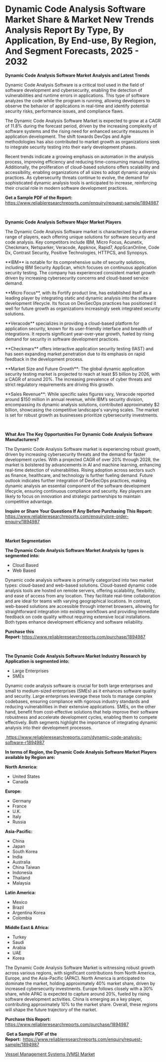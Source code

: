 <p><h1>Dynamic Code Analysis Software Market Share & Market New Trends Analysis Report By Type, By Application, By End-use, By Region, And Segment Forecasts, 2025 - 2032</h1></p><p><strong>Dynamic Code Analysis Software Market Analysis and Latest Trends</strong></p>
<p><p>Dynamic Code Analysis Software is a critical tool used in the field of software development and cybersecurity, enabling the detection of vulnerabilities and runtime errors in applications. This type of software analyzes the code while the program is running, allowing developers to observe the behavior of applications in real-time and identify potential security risks, performance issues, and compliance flaws.</p><p>The Dynamic Code Analysis Software Market is expected to grow at a CAGR of 11.8% during the forecast period, driven by the increasing complexity of software systems and the rising need for enhanced security measures in application development. The shift towards DevOps and Agile methodologies has also contributed to market growth as organizations seek to integrate security testing into their early development phases. </p><p>Recent trends indicate a growing emphasis on automation in the analysis process, improving efficiency and reducing time-consuming manual testing. Additionally, the proliferation of cloud-based solutions offers scalability and accessibility, enabling organizations of all sizes to adopt dynamic analysis practices. As cybersecurity threats continue to evolve, the demand for sophisticated dynamic analysis tools is anticipated to increase, reinforcing their crucial role in modern software development practices.</p></p>
<p><strong>Get a Sample PDF of the Report:&nbsp;</strong> <a href="https://www.reliableresearchreports.com/enquiry/request-sample/1894987?utm_campaign=37&utm_medium=2&utm_source=Github&utm_content=ia&utm_term=13012025&utm_id=dynamic-code-analysis-software">https://www.reliableresearchreports.com/enquiry/request-sample/1894987</a></p>
<p>&nbsp;</p>
<p><strong>Dynamic Code Analysis Software Major Market Players</strong></p>
<p><p>The Dynamic Code Analysis Software market is characterized by a diverse range of players, each offering unique solutions for software security and code analysis. Key competitors include IBM, Micro Focus, Acunetix, Checkmarx, Netsparker, Veracode, Appknox, Rapid7, AppScanOnline, Code Dx, Contrast Security, Positive Technologies, HTTPCS, and Synopsys.</p><p>**IBM** is notable for its comprehensive suite of security solutions, including IBM Security AppScan, which focuses on continuous application security testing. The company has experienced consistent market growth driven by increasing cybersecurity concerns and cloud-based service demand. </p><p>**Micro Focus**, with its Fortify product line, has established itself as a leading player by integrating static and dynamic analysis into the software development lifecycle. Its focus on DevSecOps practices has positioned it well for future growth as organizations increasingly seek integrated security solutions.</p><p>**Veracode** specializes in providing a cloud-based platform for application security, known for its user-friendly interface and breadth of integrations. It reports significant year-over-year growth, fueled by rising demand for security in software development practices.</p><p>**Checkmarx** offers interactive application security testing (IAST) and has seen expanding market penetration due to its emphasis on rapid feedback in the development process. </p><p>**Market Size and Future Growth**: The global dynamic application security testing market is projected to reach at least $5 billion by 2026, with a CAGR of around 20%. The increasing prevalence of cyber threats and strict regulatory requirements are driving this growth. </p><p>**Sales Revenue**: While specific sales figures vary, Veracode reported around $150 million in annual revenue, while IBM’s security division, encompassing its dynamic analysis solutions, contributed approximately $2 billion, showcasing the competitive landscape's varying scales. The market is set for robust growth as businesses prioritize cybersecurity investments.</p></p>
<p>&nbsp;</p>
<p><strong>What Are The Key Opportunities For Dynamic Code Analysis Software Manufacturers?</strong></p>
<p><p>The Dynamic Code Analysis Software market is experiencing robust growth, driven by increasing cybersecurity threats and the demand for faster development cycles. With a projected CAGR of over 20% through 2028, the market is bolstered by advancements in AI and machine learning, enhancing real-time detection of vulnerabilities. Rising adoption across sectors such as finance, healthcare, and technology is further fueling demand. Future outlook indicates further integration of DevSecOps practices, making dynamic analysis an essential component of the software development lifecycle, ensuring continuous compliance and security. Key players are likely to focus on innovation and strategic partnerships to maintain competitive advantage.</p></p>
<p><strong>Inquire or Share Your Questions If Any Before Purchasing This Report:</strong> <a href="https://www.reliableresearchreports.com/enquiry/pre-order-enquiry/1894987?utm_campaign=37&utm_medium=2&utm_source=Github&utm_content=ia&utm_term=13012025&utm_id=dynamic-code-analysis-software">https://www.reliableresearchreports.com/enquiry/pre-order-enquiry/1894987</a></p>
<p>&nbsp;</p>
<p><strong>Market Segmentation</strong></p>
<p><strong>The Dynamic Code Analysis Software Market Analysis by types is segmented into:</strong></p>
<p><ul><li>Cloud Based</li><li>Web Based</li></ul></p>
<p><p>Dynamic code analysis software is primarily categorized into two market types: cloud-based and web-based solutions. Cloud-based dynamic code analysis tools are hosted on remote servers, offering scalability, flexibility, and ease of access from any location. They facilitate real-time collaboration and are ideal for teams with varying geographical locations. In contrast, web-based solutions are accessible through internet browsers, allowing for straightforward integration into existing workflows and providing immediate feedback on code quality without requiring extensive local installations. Both types enhance development efficiency and software reliability.</p></p>
<p><strong>Purchase this Report:&nbsp;</strong><a href="https://www.reliableresearchreports.com/purchase/1894987?utm_campaign=37&utm_medium=2&utm_source=Github&utm_content=ia&utm_term=13012025&utm_id=dynamic-code-analysis-software">https://www.reliableresearchreports.com/purchase/1894987</a></p>
<p>&nbsp;</p>
<p><strong>The Dynamic Code Analysis Software Market Industry Research by Application is segmented into:</strong></p>
<p><ul><li>Large Enterprises</li><li>SMEs</li></ul></p>
<p><p>Dynamic code analysis software is crucial for both large enterprises and small to medium-sized enterprises (SMEs) as it enhances software quality and security. Large enterprises leverage these tools to manage complex codebases, ensuring compliance with rigorous industry standards and reducing vulnerabilities in their extensive applications. SMEs, on the other hand, benefit from cost-effective solutions that help improve their software robustness and accelerate development cycles, enabling them to compete effectively. Both segments highlight the importance of integrating dynamic analysis into their development processes.</p></p>
<p><a href="https://www.reliableresearchreports.com/dynamic-code-analysis-software-r1894987?utm_campaign=37&utm_medium=2&utm_source=Github&utm_content=ia&utm_term=13012025&utm_id=dynamic-code-analysis-software">&nbsp;https://www.reliableresearchreports.com/dynamic-code-analysis-software-r1894987</a></p>
<p><strong>In terms of Region, the Dynamic Code Analysis Software Market Players available by Region are:</strong></p>
<p>
    <p> <strong> North America: </strong>
        <ul>
            <li>United States</li>
            <li>Canada</li>
        </ul>
        </p> 
    <p> <strong> Europe: </strong>
        <ul>
            <li>Germany</li>
            <li>France</li>
            <li>U.K.</li>
            <li>Italy</li>
            <li>Russia</li>
        </ul>
        </p> 
    <p> <strong> Asia-Pacific: </strong>
        <ul>
            <li>China</li>
            <li>Japan</li>
            <li>South Korea</li>
            <li>India</li>
            <li>Australia</li>
            <li>China Taiwan</li>
            <li>Indonesia</li>
            <li>Thailand</li>
            <li>Malaysia</li>
        </ul>
        </p> 
    <p> <strong> Latin America: </strong>
        <ul>
            <li>Mexico</li>
            <li>Brazil</li>
            <li>Argentina Korea</li>
            <li>Colombia</li>
        </ul>
        </p> 
    <p> <strong> Middle East & Africa: </strong>
        <ul>
            <li>Turkey</li>
            <li>Saudi</li>
            <li>Arabia</li>
            <li>UAE</li>
            <li>Korea</li>
        </ul>
    </p>
    </p>
<p><p>The Dynamic Code Analysis Software Market is witnessing robust growth across various regions, with significant contributions from North America, Europe, and the Asia-Pacific (APAC). North America is anticipated to dominate the market, holding approximately 40% market share, driven by increased cybersecurity investments. Europe follows closely with a 30% share, while APAC is expected to capture around 20%, fueled by rising software development activities. China is emerging as a key player, contributing approximately 10% to the market share. Overall, these regions will shape the future trajectory of the market.</p></p>
<p><strong>Purchase this Report: </strong><a href="https://www.reliableresearchreports.com/purchase/1894987?utm_campaign=37&utm_medium=2&utm_source=Github&utm_content=ia&utm_term=13012025&utm_id=dynamic-code-analysis-software">https://www.reliableresearchreports.com/purchase/1894987</a></p>
<p>&nbsp;<strong>Get a Sample PDF of the Report:&nbsp;&nbsp;</strong><a href="https://www.reliableresearchreports.com/enquiry/request-sample/1894987?utm_campaign=37&utm_medium=2&utm_source=Github&utm_content=ia&utm_term=13012025&utm_id=dynamic-code-analysis-software">https://www.reliableresearchreports.com/enquiry/request-sample/1894987</a></p>
<p><strong></strong></p>
<p><p><a href="https://github.com/wwwkeltoum/Market-Research-Report-List-5/blob/main/vessel-management-systems-vms-market.md?utm_campaign=37&utm_medium=2&utm_source=Github&utm_content=ia&utm_term=13012025&utm_id=dynamic-code-analysis-software">Vessel Management Systems (VMS) Market</a></p></p>